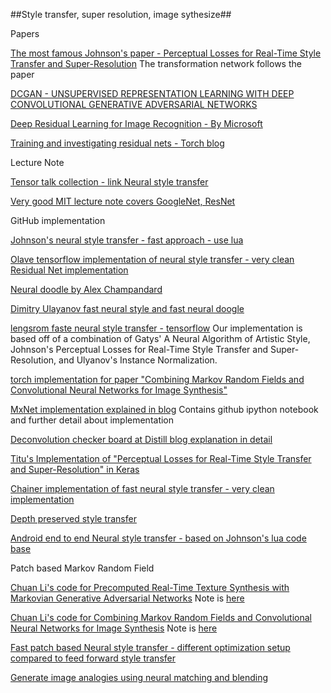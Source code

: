 ##Style transfer, super resolution, image sythesize##

Papers

[The most famous Johnson's paper - Perceptual Losses for Real-Time Style Transfer
and Super-Resolution](http://cs.stanford.edu/people/jcjohns/papers/eccv16/JohnsonECCV16.pdf) The transformation network follows the paper 

[DCGAN - UNSUPERVISED REPRESENTATION LEARNING WITH DEEP CONVOLUTIONAL GENERATIVE ADVERSARIAL NETWORKS](https://arxiv.org/pdf/1511.06434v2.pdf) 

[Deep Residual Learning for Image Recognition - By Microsoft](https://arxiv.org/pdf/1512.03385v1.pdf)

[Training and investigating residual nets - Torch blog ](http://torch.ch/blog/2016/02/04/resnets.html)

Lecture Note

[Tensor talk collection - link Neural style transfer](https://tensortalk.com/?cat=neural-style-transfer)

[Very good MIT lecture note covers GoogleNet, ResNet](http://6.869.csail.mit.edu/fa16/lecture/6.869-Lecture19-DeepLearning.pdf)

GitHub implementation

[Johnson's neural style transfer - fast approach - use lua](https://github.com/jcjohnson/fast-neural-style)

[Olave tensorflow implementation of neural style transfer - very clean Residual Net implementation](https://github.com/OlavHN/fast-neural-style)

[Neural doodle by Alex Champandard](https://github.com/alexjc/neural-doodle)

[Dimitry Ulayanov fast neural style and fast neural doogle](http://dmitryulyanov.github.io/feed-forward-neural-doodle/)

[lengsrom faste neural style transfer - tensorflow](https://github.com/lengstrom/fast-style-transfer) 
Our implementation is based off of a combination of Gatys' A Neural Algorithm of Artistic Style, Johnson's Perceptual Losses for Real-Time Style Transfer and Super-Resolution, and Ulyanov's Instance Normalization.

[torch implementation for paper "Combining Markov Random Fields and Convolutional Neural Networks for Image Synthesis"](https://github.com/chuanli11/CNNMRF)

[MxNet implementation explained in blog](http://dmlc.ml/mxnet/2016/06/20/end-to-end-neural-style.html) Contains github ipython notebook and further detail about implementation

[Deconvolution checker board at Distill blog explanation in detail](http://distill.pub/2016/deconv-checkerboard/)

[Titu's Implementation of "Perceptual Losses for Real-Time Style Transfer and Super-Resolution" in Keras](https://github.com/titu1994/Fast-Neural-Style)

[Chainer implementation of fast neural style transfer - very clean implementation](https://github.com/yusuketomoto/chainer-fast-neuralstyle)

[Depth preserved style transfer](https://github.com/xiumingzhang/depth-preserving-neural-style-transfer)

[Android end to end Neural style transfer - based on Johnson's lua code base](https://github.com/naman14/Arcade)

Patch based Markov Random Field

[Chuan Li's code for Precomputed Real-Time Texture Synthesis with Markovian Generative Adversarial Networks](https://github.com/chuanli11/MGANs) Note is [here](https://github.com/aleju/papers/blob/master/neural-nets/Markovian_GANs.md)

[Chuan Li's code for Combining Markov Random Fields and Convolutional Neural Networks for Image Synthesis](https://github.com/chuanli11/CNNMRF) Note is [here](https://github.com/aleju/papers/blob/master/neural-nets/Combining_MRFs_and_CNNs_for_Image_Synthesis.md)

[Fast patch based Neural style transfer - different optimization setup compared to feed forward style transfer](https://github.com/rtqichen/style-swap)

[Generate image analogies using neural matching and blending](https://github.com/awentzonline/image-analogies)

